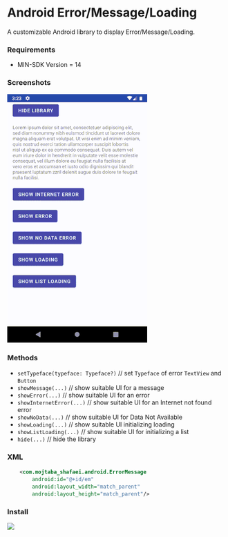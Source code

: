 # Android Error/Message/Loading

A customizable Android library to display Error/Message/Loading.

### Requirements

- MIN-SDK Version = 14

### Screenshots
![sample AndroidToolbarBadgeButton image](https://github.com/Mojtaba-Shafaei/AndroidErrorMessage/blob/master/screenshots/screen01.gif)

### Methods 
- `setTypeface(typeface: Typeface?)`    // set `Typeface` of error `TextView` and `Button`
- `showMessage(...)`                    // show suitable UI for a message
- `showError(...)`                      // show suitable UI for an error
- `showInternetError(...)`              // show suitable UI for an Internet not found error
- `showNoData(...)`                     // show suitable UI for Data Not Available
- `showLoading(...)`                    // show suitable UI initializing loading
- `showListLoading(...)`                // show suitable UI for initializing a list
- `hide(...)`                           // hide the library

### XML
```xml
    <com.mojtaba_shafaei.android.ErrorMessage
        android:id="@+id/em"
        android:layout_width="match_parent"
        android:layout_height="match_parent"/>

```

### **Install**
[![](https://jitpack.io/v/Mojtaba-Shafaei/AndroidErrorMessage.svg)](https://jitpack.io/#Mojtaba-Shafaei/AndroidErrorMessage)
